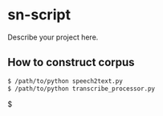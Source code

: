 # sn-script

Describe your project here.

## How to construct corpus

```bash
$ /path/to/python speech2text.py
$ /path/to/python transcribe_processor.py
```
$